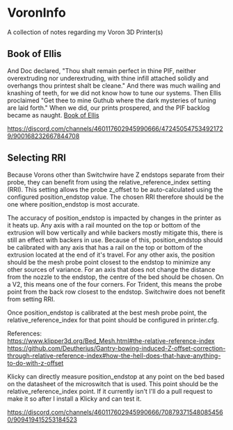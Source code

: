 # VoronInfo
A collection of notes regarding my Voron 3D Printer(s)

## Book of Ellis
And Doc declared, "Thou shalt remain perfect in thine PIF, neither overextruding nor underextruding, with thine infill attached solidly and overhangs thou printest shalt be cleane."  And there was much wailing and knashing of teeth, for we did not know how to tune our systems.  Then Ellis proclaimed "Get thee to mine Guthub where the dark mysteries of tuning are laid forth."  When we did, our prints prospered, and the PIF backlog became as naught. 
[Book of Ellis](https://github.com/AndrewEllis93/Print-Tuning-Guide)

https://discord.com/channels/460117602945990666/472450547534921729/900168232667844708

## Selecting RRI
Because Vorons other than Switchwire have Z endstops separate from their probe, they can benefit from using the relative_reference_index setting (RRI). This setting allows the probe z_offset to be auto-calculated using the configured position_endstop value.  The chosen RRI therefore should be the one where position_endstop is most accurate.

The accuracy of position_endstop is impacted by changes in the printer as it heats up.  Any axis with a rail mounted on the top or bottom of the extrusion will bow vertically and while backers mostly mitigate this, there is still an effect with backers in use.  Because of this, position_endstop should be calibrated with any axis that has a rail on the top or bottom of the extrusion located at the end of it's travel.  For any other axis, the position should be the mesh probe point closest to the endstop to minimize any other sources of variance.  For an axis that does not change the distance from the nozzle to the endstop, the centre of the bed should be chosen.  On a V2, this means one of the four corners.  For Trident, this means the probe point from the back row closest to the endstop.  Switchwire does not benefit from setting RRI.

Once position_endstop is calibrated at the best mesh probe point, the relative_reference_index for that point should be configured in printer.cfg.

References:\
https://www.klipper3d.org/Bed_Mesh.html#the-relative-reference-index \
https://github.com/Deutherius/Gantry-bowing-induced-Z-offset-correction-through-relative-reference-index#how-the-hell-does-that-have-anything-to-do-with-z-offset

Klicky can directly measure position_endstop at any point on the bed based on the datasheet of the microswitch that is used.  This point should be the relative_reference_index point.  If it currently isn't I'll do a pull request to make it so after I install a Klicky and can test it.

https://discord.com/channels/460117602945990666/708793715480854560/909419415253184523
